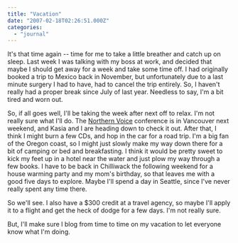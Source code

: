 ```yaml
---
title: "Vacation"
date: "2007-02-18T02:26:51.000Z"
categories: 
  - "journal"
---
```


It's that time again -- time for me to take a little breather and catch up on sleep. Last week I was talking with my boss at work, and decided that maybe I should get away for a week and take some time off. I had originally booked a trip to Mexico back in November, but unfortunately due to a last minute surgery I had to have, had to cancel the trip entirely. So, I haven't really had a proper break since July of last year. Needless to say, I'm a bit tired and worn out.

So, if all goes well, I'll be taking the week after next off to relax. I'm not really sure what I'll do. The [Northern Voice](http://www.northernvoice.ca) conference is in Vancouver next weekend, and Kasia and I are heading down to check it out. After that, I think I might burn a few CDs, and hop in the car for a road trip. I'm a big fan of the Oregon coast, so I might just slowly make my way down there for a bit of camping or bed and breakfasting. I think it would be pretty sweet to kick my feet up in a hotel near the water and just plow my way through a few books. I have to be back in Chilliwack the following weekend for a house warming party and my mom's birthday, so that leaves me with a good five days to explore. Maybe I'll spend a day in Seattle, since I've never really spent any time there.

So we'll see. I also have a $300 credit at a travel agency, so maybe I'll apply it to a flight and get the heck of dodge for a few days. I'm not really sure.

But, I'll make sure I blog from time to time on my vacation to let everyone know what I'm doing.
